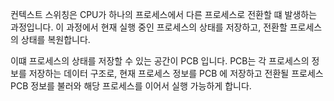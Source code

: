 컨텍스트 스위칭은 CPU가 하나의 프로세스에서 다른 프로세스로 전환할 떄 발생하는 과정입니다.
이 과정에서 현재 실행 중인 프로세스의 상태를 저장하고, 전환할 프로세스의 상태를 복원합니다.

이떄 프로세스의 상태를 저장할 수 있는 공간이 PCB 입니다.
PCB는 각 프로세스의 정보를 저장하는 데이터 구조로,
현재 프로세스 정보를 PCB 에 저장하고 전환될 프로세스 PCB 정보를 불러와 해당 프로세스를 이어서 실행 가능하게 합니다.
